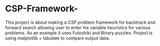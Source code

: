 # CSP-Framework-
This project is about making a CSP problem framework for backtrack and forward search allowing user to enter his variable heuristics for various problems. As an example it uses Futoshiki and Binary puzzles. Project is using matplotlib + tabulate to compare output data.
